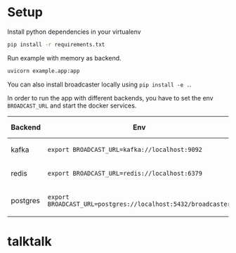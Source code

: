 # Setup

Install python dependencies in your virtualenv

```bash
pip install -r requirements.txt
```

Run example with memory as backend.

```bash
uvicorn example.app:app
```

You can also install broadcaster locally using `pip install -e .`.

In order to run the app with different backends, you have to set the env
`BROADCAST_URL` and start the docker services.

| Backend  | Env                                                          | Service command              |
| -------- | ------------------------------------------------------------ | ---------------------------- |
| kafka    | `export BROADCAST_URL=kafka://localhost:9092`                | `docker-compose up kafka`    |
| redis    | `export BROADCAST_URL=redis://localhost:6379`                | `docker-compose up redis`    |
| postgres | `export BROADCAST_URL=postgres://localhost:5432/broadcaster` | `docker-compose up postgres` |
# talktalk
